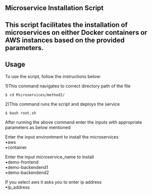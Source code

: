 ## Microservice Installation Script<br>
## This script facilitates the installation of microservices on either Docker containers or AWS instances based on the provided parameters.<br>

## Usage
To use the script, follow the instructions below: <br>

1)This command navigates to correct directory path of the file <br>
  ```
  $ cd Microservices/method2/
```

2)This command runs the script and deploys the service <br>
  ```
  $ bash root.sh
```

After running the above command enter the inputs with appropriate parameters as below mentioned <br>

Enter the input environtment to install the microservices <br>
   •aws <br>
   •container <br>

Enter the input microservice_name to install <br>
   •demo-frontend <br>
   •demo-backendend1 <br>
   •demo-backendend2 <br>

If you select aws it asks you to enter ip address <br>
   •Ip_address
